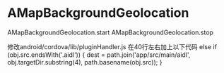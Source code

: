 # AMapBackgroundGeolocation

AMapBackgroundGeolocation.start
AMapBackgroundGeolocation.stop

修改android/cordova/lib/pluginHandler.js
在40行左右加上以下代码
else if (obj.src.endsWith('.aidl')) {
                        dest = path.join('app/src/main/aidl', obj.targetDir.substring(4), path.basename(obj.src));
                    }